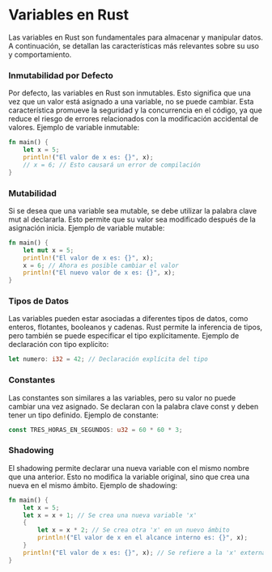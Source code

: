 # Variables en Rust
Las variables en Rust son fundamentales para almacenar y manipular datos. A continuación, se detallan las características más relevantes sobre su uso y comportamiento.
### Inmutabilidad por Defecto
Por defecto, las variables en Rust son inmutables. Esto significa que una vez que un valor está asignado a una variable, no se puede cambiar. Esta característica promueve la seguridad y la concurrencia en el código, ya que reduce el riesgo de errores relacionados con la modificación accidental de valores.
Ejemplo de variable inmutable:
```rust
fn main() {
    let x = 5;
    println!("El valor de x es: {}", x);
    // x = 6; // Esto causará un error de compilación
}
```

### Mutabilidad
Si se desea que una variable sea mutable, se debe utilizar la palabra clave mut al declararla. Esto permite que su valor sea modificado después de la asignación inicia.
Ejemplo de variable mutable:
```rust
fn main() {
    let mut x = 5;
    println!("El valor de x es: {}", x);
    x = 6; // Ahora es posible cambiar el valor
    println!("El nuevo valor de x es: {}", x);
}
```
### Tipos de Datos
Las variables pueden estar asociadas a diferentes tipos de datos, como enteros, flotantes, booleanos y cadenas. Rust permite la inferencia de tipos, pero también se puede especificar el tipo explícitamente.
Ejemplo de declaración con tipo explícito:
```rust
let numero: i32 = 42; // Declaración explícita del tipo
```

### Constantes
Las constantes son similares a las variables, pero su valor no puede cambiar una vez asignado. Se declaran con la palabra clave const y deben tener un tipo definido.
Ejemplo de constante:
```rust
const TRES_HORAS_EN_SEGUNDOS: u32 = 60 * 60 * 3;
```

### Shadowing
El shadowing permite declarar una nueva variable con el mismo nombre que una anterior. Esto no modifica la variable original, sino que crea una nueva en el mismo ámbito.
Ejemplo de shadowing:
```rust
fn main() {
    let x = 5;
    let x = x + 1; // Se crea una nueva variable 'x'
    {
        let x = x * 2; // Se crea otra 'x' en un nuevo ámbito
        println!("El valor de x en el alcance interno es: {}", x);
    }
    println!("El valor de x es: {}", x); // Se refiere a la 'x' externa
}
```

